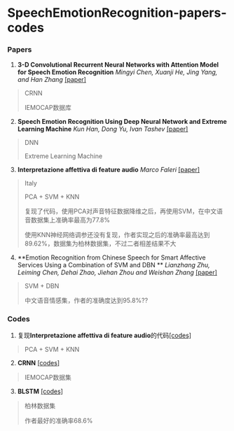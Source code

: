 # SpeechEmotionRecognition-papers-codes

### Papers 
1. **3-D Convolutional Recurrent Neural Networks with Attention Model for Speech Emotion Recognition** *Mingyi Chen, Xuanji He, Jing Yang, and Han Zhang* [[paper]](https://github.com/Zhaofan-Su/SpeechEmotionRecognition-papers-codes/blob/master/papers/CRNN_IEMOCAP.pdf)

  > CRNN
  >
  > IEMOCAP数据库

2. **Speech Emotion Recognition Using Deep Neural Network and Extreme Learning Machine** *Kun Han, Dong Yu, Ivan Tashev* [[paper]](https://github.com/Zhaofan-Su/SpeechEmotionRecognition-papers-codes/blob/master/papers/DNN_ExtremeLearingMachine.pdf)
  
  > DNN
  >
  > Extreme Learning Machine

3. **Interpretazione affettiva di feature audio** *Marco Faleri* [[paper]](https://github.com/Zhaofan-Su/SpeechEmotionRecognition-papers-codes/blob/master/papers/PCA-SVM-KNN.pdf)
  
  > Italy
  >
  > PCA + SVM + KNN
  >
  > 复现了代码，使用PCA对声音特征数据降维之后，再使用SVM，在中文语音数据集上准确率最高为77.8%
  >
  > 使用KNN神经网络调参还没有复现，作者实现之后的准确率最高达到89.62%，数据集为柏林数据集，不过二者相差结果不大

4. **Emotion Recognition from Chinese Speech for Smart Affective Services Using a Combination of SVM and DBN ** *Lianzhang Zhu, Leiming Chen, Dehai Zhao, Jiehan Zhou and Weishan Zhang* [[paper]](https://github.com/Zhaofan-Su/SpeechEmotionRecognition-papers-codes/blob/master/papers/SVM_DBN.pdf)
   
  > SVM + DBN
  >
  > 中文语音情感集，作者的准确度达到95.8%??
  
### Codes
1. 复现**Interpretazione affettiva di feature audio**的代码[[codes]](https://github.com/Zhaofan-Su/SpeechEmotionRecognition-papers-codes/tree/master/codes/PCA-SVM-KNN)
  
  > PCA + SVM + KNN
 
2. **CRNN** [[codes]](https://github.com/Zhaofan-Su/SpeechEmotionRecognition-papers-codes/tree/master/codes/CRNN_IEMOCAP)
  
  > IEMOCAP数据集

3. **BLSTM** [[codes]](https://github.com/Zhaofan-Su/SpeechEmotionRecognition-papers-codes/tree/master/codes/BLSTM_68.6)
  
  > 柏林数据集
  >
  > 作者最好的准确率68.6%
